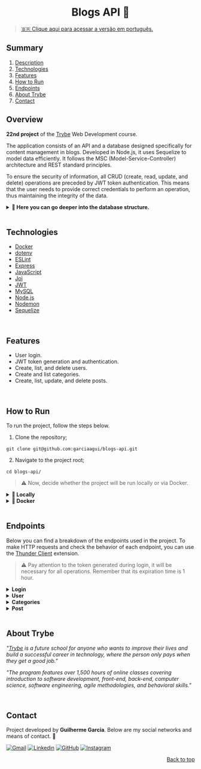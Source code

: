<a name="readme-top"></a>

<h1 align="center">Blogs API 📑</h1>

> [🇧🇷 Clique aqui para acessar a versão em português.](README_pt-br.md)

## Summary

<ol>
  <li><a href="#description">Description</a></li>
  <li><a href="#technologies">Technologies</a></li>
  <li><a href="#features">Features</a></li>
  <li><a href="#how-to-run">How to Run</a></li>
  <li><a href="#endpoints">Endpoints</a></li>
  <li><a href="#about-trybe">About Trybe</a></li>
  <li><a href="#contact">Contact</a></li>
</ol>

## Overview

**22nd project** of the [Trybe][trybe-site-url] Web Development course.

The application consists of an API and a database designed specifically for content management in blogs. Developed in Node.js, it uses Sequelize to model data efficiently. It follows the MSC (Model-Service-Controller) architecture and REST standard principles.

To ensure the security of information, all CRUD (create, read, update, and delete) operations are preceded by JWT token authentication. This means that the user needs to provide correct credentials to perform an operation, thus maintaining the integrity of the data.

<details>
  <summary><strong>🎲 Here you can go deeper into the database structure.</strong></summary>

#### Entity-Relationship Diagram

![DER](./public/der.png)

> ℹ️ Image created and provided by Trybe.

---

#### Entities format

The data below are fictitious and used only to exemplify the structure of the database tables.

- A table called `users`, with the following structure:

  | id  | display_name    | email                             | password | image                                                                                               |
  | --- | --------------- | --------------------------------- | -------- | --------------------------------------------------------------------------------------------------- |
  | 1   | Brett Wiltshire | brett@email.com // Must be unique | 123456   | http://4.bp.blogspot.com/_YA50adQ-7vQ/S1gfR_6ufpI/AAAAAAAAAAk/1ErJGgRWZDg/S45/brett.png // Optional |

- A table called `categories`, with the following structure:

  | id  | name |
  | --- | ---- |
  | 18  | News |

- A table called `blog_posts`, with the following structure:

  | id  | title                      | content                                                | user_id                                          | published                | updated                  |
  | --- | -------------------------- | ------------------------------------------------------ | ------------------------------------------------ | ------------------------ | ------------------------ |
  | 21  | Latest updates, August 1st | The whole text for the blog post goes here in this key | 14 // Foreign key, referencing the id of `users` | 2011-08-01T19:58:00.000Z | 2011-08-01T19:58:51.947Z |

- A table called `posts_categories`. Contains a **composite primary key** using the two attributes of the structure:

  | post_id                                                               | category_id                                                           |
  | --------------------------------------------------------------------- | --------------------------------------------------------------------- |
  | 50 // Primary key and foreign key, referencing the id of `blog_posts` | 20 // Primary key and foreign key, referencing the id of `categories` |

  </details>

<br/>

## Technologies

- [Docker][docker-url]
- [dotenv][dotenv-url]
- [ESLint][eslint-url]
- [Express][express-url]
- [JavaScript][javascript-url]
- [Joi][joi-url]
- [JWT][jwt-url]
- [MySQL][mysql-url]
- [Node.js][node-url]
- [Nodemon][nodemon-url]
- [Sequelize][sequelize-url]

<br/>

## Features

<ul>
  <li>User login.</li>
  <li>JWT token generation and authentication.</li>
  <li>Create, list, and delete users.</li>
  <li>Create and list categories.</li>
  <li>Create, list, update, and delete posts.</li>
</ul>

<br/>

## How to Run

To run the project, follow the steps below.

1. Clone the repository;

```
git clone git@github.com:garciaagui/blogs-api.git
```

2. Navigate to the project root;

```
cd blogs-api/
```

> ⚠️ Now, decide whether the project will be run locally or via Docker.

<details>
  <summary><strong>💽 Locally</strong></summary>

1. Make sure you have **Node.js** installed in version 16 or higher. Check out the [official documentation](https://nodejs.org/en/download/package-manager) for more information.

2. In the project root, install the project dependencies.

```
npm install
```

3. Configure the environment variables:

- Rename the `.env.example` file (available in the project root) to `.env`;
- Set the `MYSQL_HOST`, `MYSQL_PORT`, `MYSQL_USER`, `MYSQL_PASSWORD` variables for your local environment.

4. Create and populate the database with the command below.

```
npm run prestart
```

5. To start the server, use one of the commands below.

```
// Command 1 - Needs to be run again in case of code changes
npm run start

// Command 2 - Restarts the server automatically if there is any code change
npm run nodemon
```

</details>

<details>
  <summary><strong>🐋 Docker</strong></summary>

1. Make sure you have **docker-compose** installed in version 1.29 or higher. Useful links if you need to install or update: [DigitalOcean Tutorial](https://www.digitalocean.com/community/tutorials/how-to-install-and-use-docker-compose-on-ubuntu-20-04) and [official documentation](https://docs.docker.com/compose/install/);

2. Bring up the containers by running the command below. Two containers will be initialized: `blogs_api` (node) and `blogs_api_db` (mysql).

```
docker-compose up -d --build
```

3. Access the CLI of the `blogs_api` container with the command below or open it in VS Code. For the latter option, I recommend the Microsoft extension [Dev Containers](https://marketplace.visualstudio.com/items?itemName=ms-vscode-remote.remote-containers).

```
docker exec -it blogs_api bash
```

> ⚠️ From now on, **ALL** commands (scripts) available in `package.json` (including npm install) must be executed **INSIDE** the `blogs_api` container.

4. Install the project dependencies.

```
npm install
```

5. Create and populate the database with the command below.

```
npm run prestart
```

6. To start the server, use one of the commands below.

```
// Command 1 - Needs to be run again in case of code changes
npm start

// Command 2 - Restarts the server automatically if there are any code changes
npm run nodemon
```

- For the local test context, follow the steps below.

1. Rename the `.env.example` file (available at the root of the project) to `.env`;
2. Configure the `MYSQL_HOST`, `MYSQL_PORT`, `MYSQL_USER`, `MYSQL_PASSWORD` variables for your local context.

</details>

<br/>

## Endpoints

Below you can find a breakdown of the endpoints used in the project. To make HTTP requests and check the behavior of each endpoint, you can use the [Thunder Client](https://www.thunderclient.com/) extension.

> ⚠️ Pay attention to the token generated during login, it will be necessary for all operations. Remember that its expiration time is 1 hour.

<details>
  <summary><strong>Login</strong></summary>

### POST /login

- Validates the user's login and returns a token generated with jsonwebtoken (JWT).
- The generated token must be inserted in the `Authorization` header to authenticate other operations. Remember to save it and keep in mind that **its expiration time is 1 hour**.
- URL: `http://localhost:PORT/login`
- The request body must follow the format below:

```
{
  "email": "lewishamilton@gmail.com",
  "password": "123456"
}
```

---

</details>

<details>
  <summary><strong>User</strong></summary>

### GET /user

- Returns all the users registered in the database.
- URL: `http://localhost:PORT/user`

### GET /user/:id

- Returns the user whose id was passed in the endpoint.
- Example URL: `http://localhost:PORT/user/1`

### POST /user

- Adds a new user to the database.
- URL: `http://localhost:PORT/user`
- The request body must follow the format below:

```
{
  "displayName": "Brett Wiltshire",
  "email": "brett@email.com",
  "password": "123456",
  "image": "http://4.bp.blogspot.com/_YA50adQ-7vQ/S1gfR_6ufpI/AAAAAAAAAAk/1ErJGgRWZDg/S45/brett.png"

  // image is optional
}
```

### DELETE /user/me

- Deletes the logged-in user based on the id inside the token.
- URL: `http://localhost:PORT/user/me`

---

</details>

<details>
  <summary><strong>Categories</strong></summary>

### GET /categories

- Returns all the categories registered in the database.
- URL: `http://localhost:PORT/categories`

### POST /categories

- Adds a new category to the database.
- URL: `http://localhost:PORT/categories`
- The request body must follow the format below:

```
{
  "name": "Typescript"
}
```

---

</details>

<details>
  <summary><strong>Post</strong></summary>

### GET /post

- Returns all the blog posts registered in the database.
- URL: `http://localhost:PORT/post`

### GET /post/:id

- Returns the blog post whose id was passed in the endpoint.
- Example URL: `http://localhost:PORT/post/1`

### GET /post/search

- Returns all the blog posts whose `title` or `content` contains the searched term in the query.
- Example URL: `http://localhost:PORT/post/search?q=vamos`

### POST /post

- Adds a new blog post to the database.
- URL: `http://localhost:PORT/post`
- The request body must follow the format below:

```
{
  "title": "Latest updates, August 1st",
  "content": "The whole text for the blog post goes here in this key",
  "categoryIds": [1, 2]
}
```

### PUT /post/:id

- Updates the blog post whose id was passed in the endpoint.
- Example URL: `http://localhost:PORT/post/1`
- The request body must follow the format below:

```
{
  "title": "Latest updates, August 1st",
  "content": "The whole text for the blog post goes here in this key"
}
```

### DELETE /post/:id

- Deletes the blog post whose id was passed in the endpoint.
- Example URL: `http://localhost:PORT/post/1`

---

</details>

<br/>

## About Trybe

_"[Trybe][trybe-site-url] is a future school for anyone who wants to improve their lives and build a successful career in technology, where the person only pays when they get a good job."_

_"The program features over 1,500 hours of online classes covering introduction to software development, front-end, back-end, computer science, software engineering, agile methodologies, and behavioral skills."_

<br/>

## Contact

Project developed by **Guilherme Garcia**. Below are my social networks and means of contact. 🤘

[![Gmail][gmail-badge]][gmail-url]
[![Linkedin][linkedin-badge]][linkedin-url]
[![GitHub][github-badge]][github-url]
[![Instagram][instagram-badge]][instagram-url]

<p align="right"><a href="#readme-top">Back to top</a></p>

<!-- MARKDOWN LINKS & IMAGES -->

<!-- Useful URLs -->

[trybe-site-url]: https://www.betrybe.com/

<!-- Stacks URLs -->

[docker-url]: https://www.docker.com/
[dotenv-url]: https://www.dotenv.org/
[eslint-url]: https://eslint.org/
[express-url]: https://expressjs.com/
[javascript-url]: https://developer.mozilla.org/en-US/docs/Web/JavaScript
[joi-url]: https://joi.dev/api/?v=17.7.0
[jwt-url]: https://jwt.io/
[mysql-url]: https://www.mysql.com/
[node-url]: https://nodejs.org/en/
[nodemon-url]: https://nodemon.io/
[sequelize-url]: https://sequelize.org/

<!-- Contact URLs & Badges -->

[gmail-badge]: https://img.shields.io/badge/Gmail-D14836?style=for-the-badge&logo=gmail&logoColor=white
[gmail-url]: mailto:garciaguig@gmail.com
[linkedin-badge]: https://img.shields.io/badge/LinkedIn-0077B5?style=for-the-badge&logo=linkedin&logoColor=white
[linkedin-url]: https://www.linkedin.com/in/garciaagui/
[github-badge]: https://img.shields.io/badge/GitHub-100000?style=for-the-badge&logo=github&logoColor=white
[github-url]: https://github.com/garciaagui
[instagram-badge]: https://img.shields.io/badge/Instagram-E4405F?style=for-the-badge&logo=instagram&logoColor=white
[instagram-url]: https://www.instagram.com/garciaagui/
